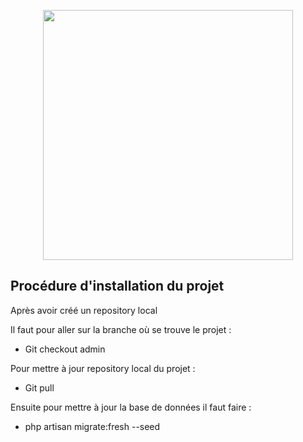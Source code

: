 <p align="center"><img src="https://res.cloudinary.com/dtfbvvkyp/image/upload/v1566331377/laravel-logolockup-cmyk-red.svg" width="400"></p>

## Procédure d'installation du projet

Après avoir créé un repository local 

Il faut pour aller sur la branche où se trouve le projet :
- Git checkout admin

Pour mettre à jour repository local du projet :
- Git pull

Ensuite pour mettre à jour la base de données il faut faire : 
- php artisan migrate:fresh --seed




